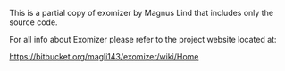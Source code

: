 This is a partial copy of exomizer by Magnus Lind that includes only the
source code.

For all info about Exomizer please refer to the project website located at:

https://bitbucket.org/magli143/exomizer/wiki/Home

